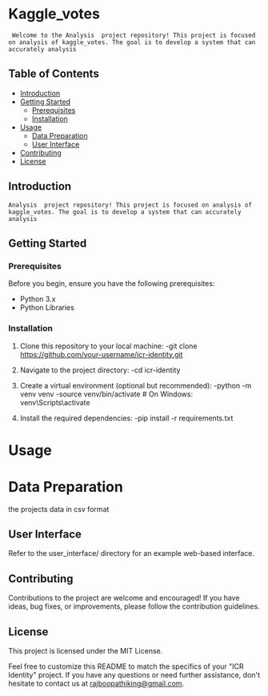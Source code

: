# Kaggle_votes

     Welcome to the Analysis  project repository! This project is focused on analysis of kaggle_votes. The goal is to develop a system that can accurately analysis

## Table of Contents

- [Introduction](#introduction)
- [Getting Started](#getting-started)
  - [Prerequisites](#prerequisites)
  - [Installation](#installation)
- [Usage](#usage)
  - [Data Preparation](#data-preparation)
  - [User Interface](#user-interface)
- [Contributing](#contributing)
- [License](#license)

## Introduction
    Analysis  project repository! This project is focused on analysis of kaggle_votes. The goal is to develop a system that can accurately analysis

## Getting Started

### Prerequisites

Before you begin, ensure you have the following prerequisites:

- Python 3.x
- Python Libraries

### Installation

1. Clone this repository to your local machine:
   -git clone https://github.com/your-username/icr-identity.git

2. Navigate to the project directory:
   -cd icr-identity

3. Create a virtual environment (optional but recommended):
  -python -m venv venv
   -source venv/bin/activate  # On Windows: venv\Scripts\activate

4. Install the required dependencies:
    -pip install -r requirements.txt

# Usage
# Data Preparation
  the projects data in csv format 
## User Interface
   Refer to the user_interface/ directory for an example web-based interface.
## Contributing

Contributions to the project are welcome and encouraged! If you have ideas, bug fixes, or improvements, please follow the contribution guidelines.
## License
  This project is licensed under the MIT License.

Feel free to customize this README to match the specifics of your "ICR Identity" project. If you have any questions or need further assistance, don't hesitate to contact us at rajboopathiking@gmail.com.
